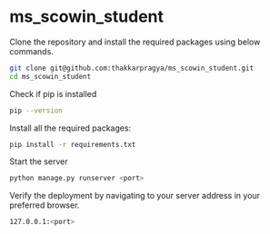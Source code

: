 # ms_scowin_student

Clone the repository and install the required packages using below commands.

```sh
git clone git@github.com:thakkarpragya/ms_scowin_student.git
cd ms_scowin_student
```

Check if pip is installed

```sh
pip --version
```

Install all the required packages:

```sh
pip install -r requirements.txt
```

Start the server

```sh
python manage.py runserver <port>
```

Verify the deployment by navigating to your server address in
your preferred browser.

```sh
127.0.0.1:<port>
```
